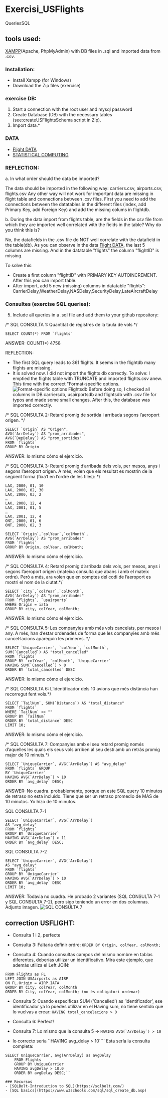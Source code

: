 # Exercisi_USFlights
QueriesSQL

## tools used:
[XAMPP](https://www.apachefriends.org/es/index.html)(Apache, PhpMyAdmin) with DB files in .sql and imported data from .csv. 

### Installation:
- Install Xampp (for Windows)
- Download the Zip files (exercise)

### exercise DB:
1) Start a connection with the root user and mysql password
2) Create Database (DB) with the necessary tables (see:createUSFlightsSchema script in Zip).
3) Import data.*
### DATA 
- [Flight DATA](http://stat-computing.org/dataexpo/2009/the-data.html)
- [STATISTICAL COMPUTING](http://stat-computing.org/)

### REFLECTION:
a. In what order should the data be imported?

The data should be imported in the following way: carriers.csv, airports.csv, flights.csv
Any other way will not work for important data are missing in flight table and connections between .csv files. First you need to add the connections between the datatables in the different files (index, add Primary Key, add Foreign Key) and add the missing colums in flightdb.

b. During the data import from flights table, are the fields in the csv file from which they are imported well correlated with the fields in the table? Why do you think this is?

No, the datafields in the .csv file do NOT well correlate with the datafield in the table(db). As you can observe in the data [Flight DATA](http://stat-computing.org/dataexpo/2009/the-data.html), the last 5 columns are missing. And in the datatable "flights" the column 
"flightID" is missing. 

To solve this:
- Create a first column "flightID" with PRIMARY KEY AUTOINCREMENT. After this you can import table.
- After import, add 5 new (missing) columns in datatable "flights": CarrierDelay,WeatherDelay,NASDelay,SecurityDelay,LateAircraftDelay

### Consultes (exercise SQL queries):
5) Include all queries in a .sql file and add them to your github repository:

/* SQL CONSULTA 1: Quantitat de registres de la taula de vols */
```
SELECT COUNT(*) FROM `flights`
```
ANSWER: 
COUNT(*)
4758

REFLECTION:
- The first SQL query leads to 361 flights. It seems in the flightdb many flights are missing.
- It is solved now. I did not import the flights db correctly. 
To solve: I emptied the flights table with TRUNCATE and imported flights.csv anew. This time with the correct "Format-specific options.
![Format-specific options Flightsdb](https://github.com/dianavile/Exercisi_USFlights/blob/master/importFLIGHTS.PNG)
Before doing so, I checked all columns in DB carriersdb, usairportsdb and flightsdb with .csv file for typos and made some small changes. After this, the database was imported correctly.
   
/* SQL CONSULTA 2:  Retard promig de sortida i arribada segons l’aeroport origen. */
```
SELECT `Origin` AS "Origen", 
AVG(`ArrDelay`) AS "prom_arribades", 
AVG(`DepDelay`) AS "prom_sortides" 
FROM `flights` 
GROUP BY Origin
```
ANSWER: lo mismo cómo el ejercicio.

/* SQL CONSULTA 3: Retard promig d’arribada dels vols, per mesos, anys i segons l’aeroport origen. A més, volen que els
resultat es mostrin de la següent forma (fixa’t en l’ordre de les files): */
```
LAX, 2000, 01, 10
LAX, 2000, 02, 30
LAX, 2000, 03, 2
…
LAX, 2000, 12, 4
LAX, 2001, 01, 5
…
LAX, 2001, 12, 4
ONT, 2000, 01, 6
ONT, 2000, 02, 3
```
```
SELECT `Origin`,`colYear`,`colMonth`, 
AVG(`ArrDelay`) AS "prom_arribades" 
FROM `flights` 
GROUP BY Origin, colYear, colMonth;
```
ANSWER: lo mismo cómo el ejercicio.

/* SQL CONSULTA 4: Retard promig d’arribada dels vols, per mesos, anys i segons l’aeroport origen (mateixa consulta que abans  i amb el mateix ordre). Però a més, ara volen que en comptes del codi de l’aeroport es mostri el nom de la ciutat.*/
```
SELECT `city`,`colYear`,`colMonth`, 
AVG(`ArrDelay`) AS "prom_arribades" 
FROM `flights`, `usairports` 
WHERE Origin = iata 
GROUP BY city, colYear, colMonth;
```
ANSWER: lo mismo cómo el ejercicio.

/* SQL CONSULTA 5: Les companyies amb més vols cancelats, per mesos i any. A més, han d’estar ordenades de forma que les companyies amb més cancel·lacions apareguin les primeres. */
```
SELECT `UniqueCarrier`, `colYear`, `colMonth`, 
SUM(`Cancelled`) AS "total_cancelled" 
FROM `flights` 
GROUP BY `colYear`, `colMonth`, `UniqueCarrier` 
HAVING SUM(`Cancelled`) > 0
ORDER BY `total_cancelled` DESC
```
ANSWER: lo mismo cómo el ejercicio.

/* SQL CONSULTA 6: L’identificador dels 10 avions que més distància han recorregut fent vols.*/
```
SELECT `TailNum`, SUM(`Distance`) AS "total_distance" 
FROM `flights` 
WHERE `TailNum` <> "" 
GROUP BY `TailNum` 
ORDER BY `total_distance` DESC
LIMIT 10;
```
ANSWER: lo mismo cómo el ejercicio.

/* SQL CONSULTA 7: Companyies amb el seu retard promig només d’aquelles les quals els seus vols arriben al seu destí amb un retràs promig major de 10 minuts.*/
```
SELECT `UniqueCarrier`, AVG(`ArrDelay`) AS "avg_delay" 
FROM `flights` GROUP 
BY `UniqueCarrier` 
HAVING AVG(`ArrDelay`) > 10 
ORDER BY `avg_delay` DESC;
```
ANSWER: No cuadra. probablemente, porque en este SQL query 10 minutos de retraso no esta incluido. 
Tiene que ser un retraso promedio de MAS de 10 minutos. Yo hizo de 10 minutos. 

SQL CONSULTA 7-1
```
SELECT `UniqueCarrier`, AVG(`ArrDelay`) 
AS "avg_delay" 
FROM `flights` 
GROUP BY `UniqueCarrier` 
HAVING AVG(`ArrDelay`) > 11
ORDER BY `avg_delay` DESC; 
```
SQL CONSULTA 7-2
```
SELECT `UniqueCarrier`, AVG(`ArrDelay`) 
AS "avg_delay" 
FROM `flights` 
GROUP BY `UniqueCarrier` 
HAVING AVG(`ArrDelay`) > 10 
ORDER BY `avg_delay` DESC 
LIMIT 10;
```
ANSWER: Todavia no cuadra. He probado 2 variantes (SQL CONSULTA 7-1 y SQL CONSULTA 7-2), pero sigo teniendo un error en dos columnas. 
Adjunto imagen.
![SQL CONSULTA 7](https://github.com/dianavile/Exercisi_USFlights/blob/master/SQL%20query7-2ndIntent.PNG)


## correction USFLIGHT:
- Consulta 1 i 2, perfecte

- Consulta 3: Faltaria definir ordre: 
```ORDER BY Origin, colYear, colMonth;```

- Consulta 4: Cuando consultas campos del mismo nombre en tablas diferentes, deberías utilizar un identificativo. 
Mira este ejemplo, que además utiliza el Left JOIN:
```SELECT AIRP.City, FL.colYear, FL.colMonth, AVG(FL.ArrDelay) 
FROM Flights as FL 
LEFT JOIN USAirports as AIRP  
ON FL.Origin = AIRP.IATA 
GROUP BY City, colYear, colMonth  
ORDER BY City, colYear, colMonth; (no és obligatori ordenar)
```

- Consulta 5: Cuando especificas SUM (‘Cancelled’) as ‘identificador’, ese identificador ya lo puedes utilizar en el Having sum, no tiene sentido que lo vuelvas a crear:
```HAVING total_cancelacions > 0```

- Consulta 6: Perfect!

- Consulta 7: Lo mismo que la consulta 5 ->
```HAVING AVG(`ArrDelay`) > 10```
- lo correcto sería ``HAVING avg_delay > 10````
Esta sería la consulta completa:
```
SELECT UniqueCarrier, avg(ArrDelay) as avgDelay 
	FROM Flights 
	GROUP BY UniqueCarrier 
	HAVING avgDelay > 10.0 
	ORDER BY avgDelay DESC;``
   
### Recursos
- [SQLBolt-Introduction to SQL](https://sqlbolt.com/)
- [SQL basics](https://www.w3schools.com/sql/sql_create_db.asp)
